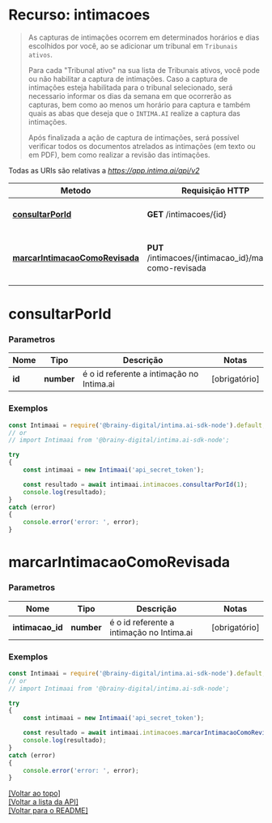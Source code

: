 # Recurso: **intimacoes**

> As capturas de intimações ocorrem em determinados horários e dias escolhidos por você, ao se adicionar um tribunal em `Tribunais ativos`.
>
> Para cada "Tribunal ativo" na sua lista de Tribunais ativos, você pode ou não habilitar a 
>captura de intimações. Caso a captura de intimações esteja habilitada para o tribunal selecionado, 
>será necessario informar os dias da semana em que ocorrerão as capturas, bem como ao menos um 
>horário para captura e também quais as abas que deseja que o `INTIMA.AI` realize a captura das 
>intimações.
>
> Após finalizada a ação de captura de intimações, será possível verificar todos os documentos 
>atrelados as intimações (em texto ou em PDF), bem como realizar a revisão das intimações.


Todas as URIs são relativas a *https://app.intima.ai/api/v2*

Metodo | Requisição HTTP | Descrição
------------- | ------------- | -------------
[**consultarPorId**](intimacoesResources.md#consultarPorId) | **GET** /intimacoes/{id} | Visualiza uma intimação
[**marcarIntimacaoComoRevisada**](intimacoesResources.md#marcarIntimacaoComoRevisada) | **PUT** /intimacoes/{intimacao_id}/marcar-como-revisada | Marca uma intimação como revisada

# **consultarPorId**

### Parametros

Nome | Tipo | Descrição | Notas
------------- | ------------- | ------------- | -------------
**id** | **number**| é o id referente a intimação no Intima.ai | [obrigatório]

### Exemplos
```javascript
const Intimaai = require('@brainy-digital/intima.ai-sdk-node').default;
// or
// import Intimaai from '@brainy-digital/intima.ai-sdk-node';

try
{
    const intimaai = new Intimaai('api_secret_token');

    const resultado = await intimaai.intimacoes.consultarPorId(1);
    console.log(resultado);
}
catch (error)
{
    console.error('error: ', error);
}
```

# **marcarIntimacaoComoRevisada**

### Parametros

Nome | Tipo | Descrição | Notas
------------- | ------------- | ------------- | -------------
**intimacao_id** | **number**| é o id referente a intimação no Intima.ai | [obrigatório]

### Exemplos
```javascript
const Intimaai = require('@brainy-digital/intima.ai-sdk-node').default;
// or
// import Intimaai from '@brainy-digital/intima.ai-sdk-node';

try
{
    const intimaai = new Intimaai('api_secret_token');

    const resultado = await intimaai.intimacoes.marcarIntimacaoComoRevisada(1);
    console.log(resultado);
}
catch (error)
{
    console.error('error: ', error);
}
```

[[Voltar ao topo]](#)        
[[Voltar a lista da API]](../../README.md#Documentação-para-os-Endpoints-da-API)    
[[Voltar para o README]](../../README.md#Intima.ai---SDK-NodeJS)
